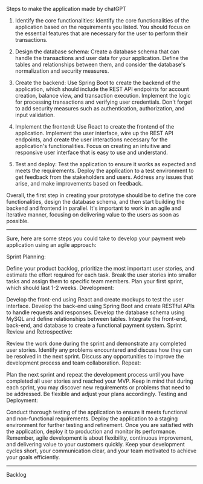 Steps to make the application made by chatGPT 

1.  Identify the core functionalities: Identify the core functionalities of the application based on the requirements you listed. You should focus on the essential features that are necessary for the user to perform their transactions.
    
2.  Design the database schema: Create a database schema that can handle the transactions and user data for your application. Define the tables and relationships between them, and consider the database's normalization and security measures.
    
3.  Create the backend: Use Spring Boot to create the backend of the application, which should include the REST API endpoints for account creation, balance view, and transaction execution. Implement the logic for processing transactions and verifying user credentials. Don't forget to add security measures such as authentication, authorization, and input validation.
    
4.  Implement the frontend: Use React to create the frontend of the application. Implement the user interface, wire up the REST API endpoints, and create the user interactions necessary for the application's functionalities. Focus on creating an intuitive and responsive user interface that is easy to use and understand.
    
5.  Test and deploy: Test the application to ensure it works as expected and meets the requirements. Deploy the application to a test environment to get feedback from the stakeholders and users. Address any issues that arise, and make improvements based on feedback.

Overall, the first step in creating your prototype should be to define the core functionalities, design the database schema, and then start building the backend and frontend in parallel. It's important to work in an agile and iterative manner, focusing on delivering value to the users as soon as possible.

------------------------------------------------------------------------------------------

Sure, here are some steps you could take to develop your payment web application using an agile approach:

Sprint Planning:

Define your product backlog, prioritize the most important user stories, and estimate the effort required for each task.
Break the user stories into smaller tasks and assign them to specific team members.
Plan your first sprint, which should last 1-2 weeks.
Development:

Develop the front-end using React and create mockups to test the user interface.
Develop the back-end using Spring Boot and create RESTful APIs to handle requests and responses.
Develop the database schema using MySQL and define relationships between tables.
Integrate the front-end, back-end, and database to create a functional payment system.
Sprint Review and Retrospective:

Review the work done during the sprint and demonstrate any completed user stories.
Identify any problems encountered and discuss how they can be resolved in the next sprint.
Discuss any opportunities to improve the development process and team collaboration.
Repeat:

Plan the next sprint and repeat the development process until you have completed all user stories and reached your MVP.
Keep in mind that during each sprint, you may discover new requirements or problems that need to be addressed. Be flexible and adjust your plans accordingly.
Testing and Deployment:

Conduct thorough testing of the application to ensure it meets functional and non-functional requirements.
Deploy the application to a staging environment for further testing and refinement.
Once you are satisfied with the application, deploy it to production and monitor its performance.
Remember, agile development is about flexibility, continuous improvement, and delivering value to your customers quickly. Keep your development cycles short, your communication clear, and your team motivated to achieve your goals efficiently.

------------------------------------------------------------------------------------------

Backlog